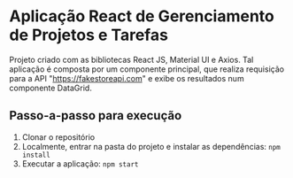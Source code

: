 # Aplicação React de Gerenciamento de Projetos e Tarefas

Projeto criado com as bibliotecas React JS, Material UI e Axios.
Tal aplicação é composta por um componente principal, que realiza requisição para a API "https://fakestoreapi.com" e exibe
os resultados num componente DataGrid.

## Passo-a-passo para execução

1. Clonar o repositório
2. Localmente, entrar na pasta do projeto e instalar as dependências:
   `
   npm install
   `
3. Executar a aplicação:
   `
   npm start
   `